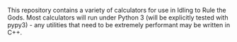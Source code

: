 This repository contains a variety of calculators for use in Idling to Rule the
Gods. Most calculators will run under Python 3 (will be explicitly tested with
pypy3) - any utilities that need to be extremely performant may be written in
C++.
